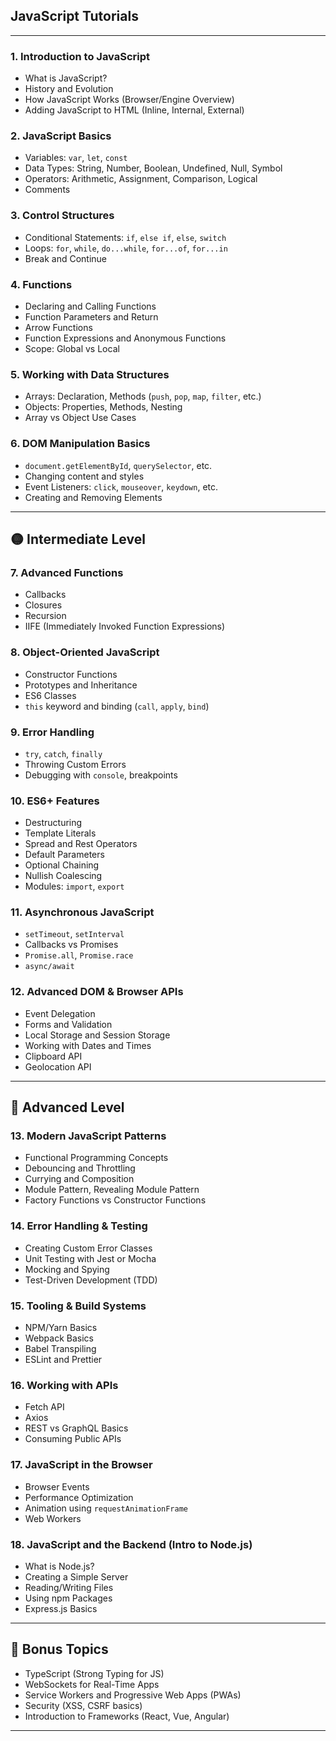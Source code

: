 ## JavaScript Tutorials
---


### 1. **Introduction to JavaScript**

* What is JavaScript?
* History and Evolution
* How JavaScript Works (Browser/Engine Overview)
* Adding JavaScript to HTML (Inline, Internal, External)

### 2. **JavaScript Basics**

* Variables: `var`, `let`, `const`
* Data Types: String, Number, Boolean, Undefined, Null, Symbol
* Operators: Arithmetic, Assignment, Comparison, Logical
* Comments

### 3. **Control Structures**

* Conditional Statements: `if`, `else if`, `else`, `switch`
* Loops: `for`, `while`, `do...while`, `for...of`, `for...in`
* Break and Continue

### 4. **Functions**

* Declaring and Calling Functions
* Function Parameters and Return
* Arrow Functions
* Function Expressions and Anonymous Functions
* Scope: Global vs Local

### 5. **Working with Data Structures**

* Arrays: Declaration, Methods (`push`, `pop`, `map`, `filter`, etc.)
* Objects: Properties, Methods, Nesting
* Array vs Object Use Cases

### 6. **DOM Manipulation Basics**

* `document.getElementById`, `querySelector`, etc.
* Changing content and styles
* Event Listeners: `click`, `mouseover`, `keydown`, etc.
* Creating and Removing Elements

---

## 🟡 **Intermediate Level**

### 7. **Advanced Functions**

* Callbacks
* Closures
* Recursion
* IIFE (Immediately Invoked Function Expressions)

### 8. **Object-Oriented JavaScript**

* Constructor Functions
* Prototypes and Inheritance
* ES6 Classes
* `this` keyword and binding (`call`, `apply`, `bind`)

### 9. **Error Handling**

* `try`, `catch`, `finally`
* Throwing Custom Errors
* Debugging with `console`, breakpoints

### 10. **ES6+ Features**

* Destructuring
* Template Literals
* Spread and Rest Operators
* Default Parameters
* Optional Chaining
* Nullish Coalescing
* Modules: `import`, `export`

### 11. **Asynchronous JavaScript**

* `setTimeout`, `setInterval`
* Callbacks vs Promises
* `Promise.all`, `Promise.race`
* `async/await`

### 12. **Advanced DOM & Browser APIs**

* Event Delegation
* Forms and Validation
* Local Storage and Session Storage
* Working with Dates and Times
* Clipboard API
* Geolocation API

---

## 🔵 **Advanced Level**

### 13. **Modern JavaScript Patterns**

* Functional Programming Concepts
* Debouncing and Throttling
* Currying and Composition
* Module Pattern, Revealing Module Pattern
* Factory Functions vs Constructor Functions

### 14. **Error Handling & Testing**

* Creating Custom Error Classes
* Unit Testing with Jest or Mocha
* Mocking and Spying
* Test-Driven Development (TDD)

### 15. **Tooling & Build Systems**

* NPM/Yarn Basics
* Webpack Basics
* Babel Transpiling
* ESLint and Prettier

### 16. **Working with APIs**

* Fetch API
* Axios
* REST vs GraphQL Basics
* Consuming Public APIs

### 17. **JavaScript in the Browser**

* Browser Events
* Performance Optimization
* Animation using `requestAnimationFrame`
* Web Workers

### 18. **JavaScript and the Backend (Intro to Node.js)**

* What is Node.js?
* Creating a Simple Server
* Reading/Writing Files
* Using npm Packages
* Express.js Basics

---

## 🧠 **Bonus Topics**

* TypeScript (Strong Typing for JS)
* WebSockets for Real-Time Apps
* Service Workers and Progressive Web Apps (PWAs)
* Security (XSS, CSRF basics)
* Introduction to Frameworks (React, Vue, Angular)

---


